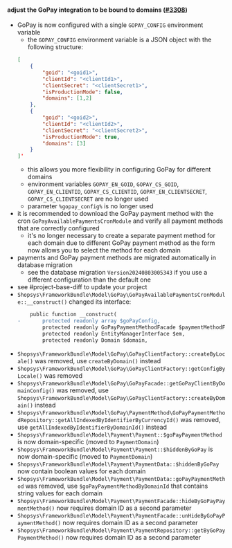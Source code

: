 #### adjust the GoPay integration to be bound to domains ([#3308](https://github.com/shopsys/shopsys/pull/3308))

-   GoPay is now configured with a single `GOPAY_CONFIG` environment variable
    -   the `GOPAY_CONFIG` environment variable is a JSON object with the following structure:
    ```json
    [
        {
            "goid": "<goid1>",
            "clientId": "<clientId1>",
            "clientSecret": "<clientSecret1>",
            "isProductionMode": false,
            "domains": [1,2]
        },
        {
            "goid": "<goid2>",
            "clientId": "<clientId2>",
            "clientSecret": "<clientSecret2>",
            "isProductionMode": true,
            "domains": [3]
        }
    ]'
    ```
    -   this allows you more flexibility in configuring GoPay for different domains
    -   environment variables `GOPAY_EN_GOID`, `GOPAY_CS_GOID`, `GOPAY_EN_CLIENTID`, `GOPAY_CS_CLIENTID`, `GOPAY_EN_CLIENTSECRET`, `GOPAY_CS_CLIENTSECRET` are no longer used
    -   parameter `%gopay_config%` is no longer used
-   it is recommended to download the GoPay payment method with the cron `GoPayAvailablePaymentsCronModule` and verify all payment methods that are correctly configured
    -   it's no longer necessary to create a separate payment method for each domain due to different GoPay payment method as the form now allows you to select the method for each domain
-   payments and GoPay payment methods are migrated automatically in database migration
    -   see the database migration `Version20240803005343` if you use a different configuration than the default one
-   see #project-base-diff to update your project
-   `Shopsys\FrameworkBundle\Model\GoPay\GoPayAvailablePaymentsCronModule::__construct()` changed its interface:
    ```diff
        public function __construct(
    -       protected readonly array $goPayConfig,
            protected readonly GoPayPaymentMethodFacade $paymentMethodFacade,
            protected readonly EntityManagerInterface $em,
            protected readonly Domain $domain,
    ```
-   `Shopsys\FrameworkBundle\Model\GoPay\GoPayClientFactory::createByLocale()` was removed, use `createByDomain()` instead
-   `Shopsys\FrameworkBundle\Model\GoPay\GoPayClientFactory::getConfigByLocale()` was removed
-   `Shopsys\FrameworkBundle\Model\GoPay\GoPayFacade::getGoPayClientByDomainConfig()` was removed, use `Shopsys\FrameworkBundle\Model\GoPay\GoPayClientFactory::createByDomain()` instead
-   `Shopsys\FrameworkBundle\Model\GoPay\PaymentMethod\GoPayPaymentMethodRepository::getAllIndexedByIdentifierByCurrencyId()` was removed, use `getAllIndexedByIdentifierByDomainId()` instead
-   `Shopsys\FrameworkBundle\Model\Payment\Payment::$goPayPaymentMethod` is now domain-specific (moved to `PaymentDomain`)
-   `Shopsys\FrameworkBundle\Model\Payment\Payment::$hiddenByGoPay` is now domain-specific (moved to `PaymentDomain`)
-   `Shopsys\FrameworkBundle\Model\Payment\PaymentData::$hiddenByGoPay` now contain boolean values for each domain
-   `Shopsys\FrameworkBundle\Model\Payment\PaymentData::goPayPaymentMethod` was removed, use `$goPayPaymentMethodByDomainId` that contains string values for each domain
-   `Shopsys\FrameworkBundle\Model\Payment\PaymentFacade::hideByGoPayPaymentMethod()` now requires domain ID as a second parameter
-   `Shopsys\FrameworkBundle\Model\Payment\PaymentFacade::unHideByGoPayPaymentMethod()` now requires domain ID as a second parameter
-   `Shopsys\FrameworkBundle\Model\Payment\PaymentRepository::getByGoPayPaymentMethod()` now requires domain ID as a second parameter
